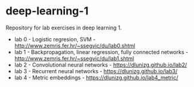 # deep-learning-1
Repository for lab exercises in deep learning 1.

- lab 0 - Logistic regresion, SVM - http://www.zemris.fer.hr/~ssegvic/du/lab0.shtml
- lab 1 - Backpropagation, linear regression, fully connected networks - http://www.zemris.fer.hr/~ssegvic/du/lab1.shtml
- lab 2 - Convolutional neural networks - https://dlunizg.github.io/lab2/
- lab 3 - Recurrent neural networks - https://dlunizg.github.io/lab3/
- lab 4 - Metric embeddings - https://dlunizg.github.io/lab4_metric/
